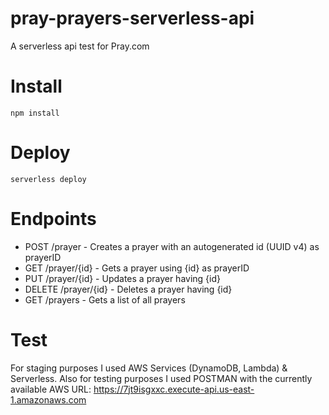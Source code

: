 # pray-prayers-serverless-api
A serverless api test for Pray.com

# Install
    npm install

# Deploy
    serverless deploy

# Endpoints
* POST /prayer - Creates a prayer with an autogenerated id (UUID v4) as prayerID
* GET /prayer/{id} - Gets a prayer using {id} as prayerID
* PUT /prayer/{id} - Updates a prayer having {id}
* DELETE /prayer/{id} - Deletes a prayer having {id}
* GET /prayers - Gets a list of all prayers

# Test
For staging purposes I used AWS Services (DynamoDB, Lambda) & Serverless. Also for testing purposes I used POSTMAN with the currently available AWS URL: https://7jt9isgxxc.execute-api.us-east-1.amazonaws.com
